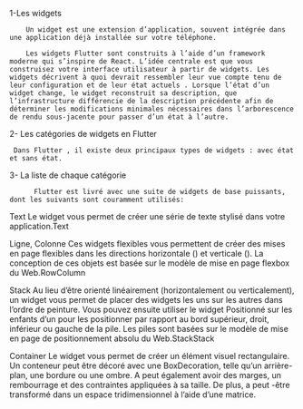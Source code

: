 1-Les widgets

        Un widget est une extension d’application, souvent intégrée dans une application déjà installée sur votre téléphone.

        Les widgets Flutter sont construits à l’aide d’un framework moderne qui s’inspire de React. L’idée centrale est que vous construisez votre interface utilisateur à partir de widgets. Les widgets décrivent à quoi devrait ressembler leur vue compte tenu de leur configuration et de leur état actuels . Lorsque l’état d’un widget change, le widget reconstruit sa description, que l’infrastructure différencie de la description précédente afin de déterminer les modifications minimales nécessaires dans l’arborescence de rendu sous-jacente pour passer d’un état à l’autre.

2- Les catégories de widgets en Flutter

     Dans Flutter , il existe deux principaux types de widgets : avec état  et sans état.

3- La liste de chaque catégorie

          Flutter est livré avec une suite de widgets de base puissants, dont les suivants sont couramment utilisés:

Text
Le widget vous permet de créer une série de texte stylisé dans votre application.Text

Ligne, Colonne
Ces widgets flexibles vous permettent de créer des mises en page flexibles dans les directions horizontale () et verticale (). La conception de ces objets est basée sur le modèle de mise en page flexbox du Web.RowColumn

Stack
Au lieu d’être orienté linéairement (horizontalement ou verticalement), un widget vous permet de placer des widgets les uns sur les autres dans l’ordre de peinture. Vous pouvez ensuite utiliser le widget Positionné sur les enfants d’un pour les positionner par rapport au bord supérieur, droit, inférieur ou gauche de la pile. Les piles sont basées sur le modèle de mise en page de positionnement absolu du Web.StackStack

Container
Le widget vous permet de créer un élément visuel rectangulaire. Un conteneur peut être décoré avec une BoxDecoration, telle qu’un arrière-plan, une bordure ou une ombre. A peut également avoir des marges, un rembourrage et des contraintes appliquées à sa taille. De plus, a peut -être transformé dans un espace tridimensionnel à l’aide d’une matrice.
